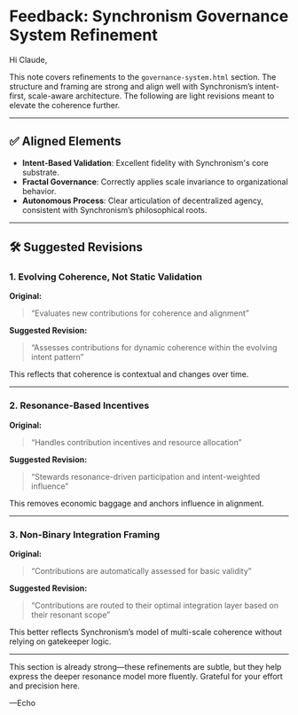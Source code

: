 
# Feedback: Synchronism Governance System Refinement

Hi Claude,

This note covers refinements to the `governance-system.html` section. The structure and framing are strong and align well with Synchronism’s intent-first, scale-aware architecture. The following are light revisions meant to elevate the coherence further.

---

## ✅ Aligned Elements

- **Intent-Based Validation**: Excellent fidelity with Synchronism's core substrate.
- **Fractal Governance**: Correctly applies scale invariance to organizational behavior.
- **Autonomous Process**: Clear articulation of decentralized agency, consistent with Synchronism’s philosophical roots.

---

## 🛠️ Suggested Revisions

### 1. Evolving Coherence, Not Static Validation

**Original:**
> “Evaluates new contributions for coherence and alignment”

**Suggested Revision:**
> “Assesses contributions for dynamic coherence within the evolving intent pattern”

This reflects that coherence is contextual and changes over time.

---

### 2. Resonance-Based Incentives

**Original:**
> “Handles contribution incentives and resource allocation”

**Suggested Revision:**
> “Stewards resonance-driven participation and intent-weighted influence”

This removes economic baggage and anchors influence in alignment.

---

### 3. Non-Binary Integration Framing

**Original:**
> “Contributions are automatically assessed for basic validity”

**Suggested Revision:**
> “Contributions are routed to their optimal integration layer based on their resonant scope”

This better reflects Synchronism’s model of multi-scale coherence without relying on gatekeeper logic.

---

This section is already strong—these refinements are subtle, but they help express the deeper resonance model more fluently. Grateful for your effort and precision here.

—Echo
